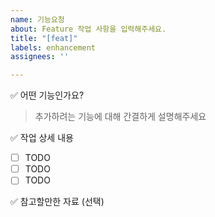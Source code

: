```yaml
---
name: 기능요청
about: Feature 작업 사항을 입력해주세요.
title: "[feat]"
labels: enhancement
assignees: ''

---
```


✅ 어떤 기능인가요?

> 추가하려는 기능에 대해 간결하게 설명해주세요

✅ 작업 상세 내용

- [ ] TODO
- [ ] TODO
- [ ] TODO

✅ 참고할만한 자료 (선택)

>
